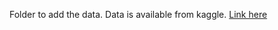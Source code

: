 Folder to add the data.
Data is available from kaggle. [Link here](https://www.kaggle.com/mswarbrickjones/reddit-selfposts)
